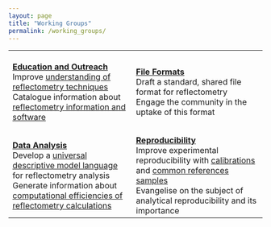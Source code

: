 ```yaml
---
layout: page
title: "Working Groups"
permalink: /working_groups/
---
```


<!--
This is the table view for the different working groups
DO NOT EDIT UNLESS YOU KNOW THAT YOU ARE DOING
andrew.mccluskey@ess.eu
-->
<table class="tt">
  <tr class="tt">
    <td class="tt">
      <a class="tt" href="./edu_and_outreach/">
        <i class="fas fa-book fa-5x"></i>
        <br>
        <b>Education and Outreach</b></a><br>
        Improve <a href="../information/learning">understanding of reflectometry techniques</a><br>
        Catalogue information about <a href="/information/activities">reflectometry information and software</a>
    </td>
    <td class="tt">
      <a class="tt" href="./file_formats/">
        <i class="fas fa-file-code fa-5x"></i>
        <br>
        <b>File Formats</b></a><br>
        Draft a standard, shared file format for reflectometry<br>
        Engage the community in the uptake of this format
    </td>
  </tr>
  <tr class="tt">
    <td class="tt">
      <a class="tt" href="./data_analysis/">
        <i class="fas fa-chart-line fa-5x"></i>
        <br>
        <b>Data Analysis</b></a><br>
        Develop a <a href="/projects/model_language">universal descriptive model language</a> for reflectometry analysis<br>
        Generate information about <a href="/information/calculation">computational efficiencies of reflectometry calculations</a>
    </td>
    <td class="tt">
      <a class="tt" href="./reproducibility/">
        <i class="fas fa-redo fa-5x"></i>
        <br>
        <b>Reproducibility</b></a><br>
        Improve experimental reproducibility with <a href="/projects/calibrations">calibrations</a> and <a href="/projects/standard_samples">common references samples</a><br>
        Evangelise on the subject of analytical reproducibility and its importance
    </td>
  </tr>
</table>
